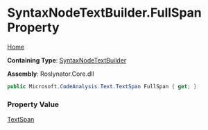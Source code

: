 # SyntaxNodeTextBuilder\.FullSpan Property

[Home](../../../../README.md)

**Containing Type**: [SyntaxNodeTextBuilder](../README.md)

**Assembly**: Roslynator\.Core\.dll

```csharp
public Microsoft.CodeAnalysis.Text.TextSpan FullSpan { get; }
```

### Property Value

[TextSpan](https://docs.microsoft.com/en-us/dotnet/api/microsoft.codeanalysis.text.textspan)

